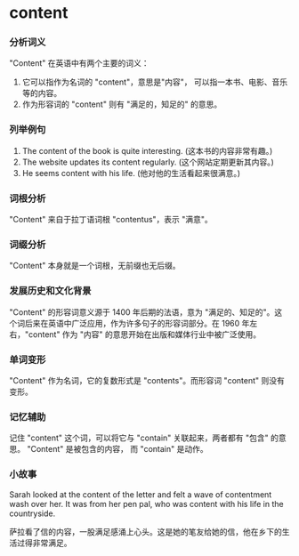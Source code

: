 # content

### 分析词义

  

"Content" 在英语中有两个主要的词义：

  

1.  它可以指作为名词的 "content"，意思是"内容"， 可以指一本书、电影、音乐等的内容。
2.  作为形容词的 "content" 则有 "满足的，知足的" 的意思。

  

### 列举例句

  

1.  The content of the book is quite interesting. (这本书的内容非常有趣。)
2.  The website updates its content regularly. (这个网站定期更新其内容。)
3.  He seems content with his life. (他对他的生活看起来很满意。)

  

### 词根分析

  

"Content" 来自于拉丁语词根 "contentus"，表示 "满意"。

  

### 词缀分析

  

"Content" 本身就是一个词根，无前缀也无后缀。

  

### 发展历史和文化背景

  

"Content" 的形容词意义源于 1400 年后期的法语，意为 "满足的、知足的"。这个词后来在英语中广泛应用，作为许多句子的形容词部分。在 1960 年左右，"content" 作为 "内容" 的意思开始在出版和媒体行业中被广泛使用。

  

### 单词变形

  

"Content" 作为名词，它的复数形式是 "contents"。而形容词 "content" 则没有变形。

  

### 记忆辅助

  

记住 "content" 这个词，可以将它与 "contain" 关联起来，两者都有 "包含" 的意思。 "Content" 是被包含的内容， 而 "contain" 是动作。

  

### 小故事

  

Sarah looked at the content of the letter and felt a wave of contentment wash over her. It was from her pen pal, who was content with his life in the countryside.

  

萨拉看了信的内容，一股满足感涌上心头。这是她的笔友给她的信，他在乡下的生活过得非常满足。

